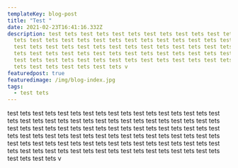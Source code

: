 ```yaml
---
templateKey: blog-post
title: "Test "
date: 2021-02-23T16:41:16.332Z
description: test tets test tets test tets test tets test tets test tets test
  tets test tets test tets test tets test tets test tets test tets test tets
  test tets test tets test tets test tets test tets test tets test tets test
  tets test tets test tets test tets test tets test tets test tets test tets
  test tets test tets test tets test tets test tets test tets test tets test
  tets test tets test tets test tets v
featuredpost: true
featuredimage: /img/blog-index.jpg
tags:
  - test tets
---
```

test tets test tets test tets test tets test tets test tets test tets test tets test tets test tets test tets test tets test tets test tets test tets test tets test tets test tets test tets test tets test tets test tets test tets test tets test tets test tets test tets test tets test tets test tets test tets test tets test tets test tets test tets test tets test tets test tets test tets test tets test tets test tets test tets test tets test tets test tets test tets test tets test tets test tets test tets test tets test tets v